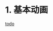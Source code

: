 # 1. 基本动画

[todo](https://developer.mozilla.org/zh-CN/docs/Web/API/Canvas_API/Tutorial/Basic_animations)

